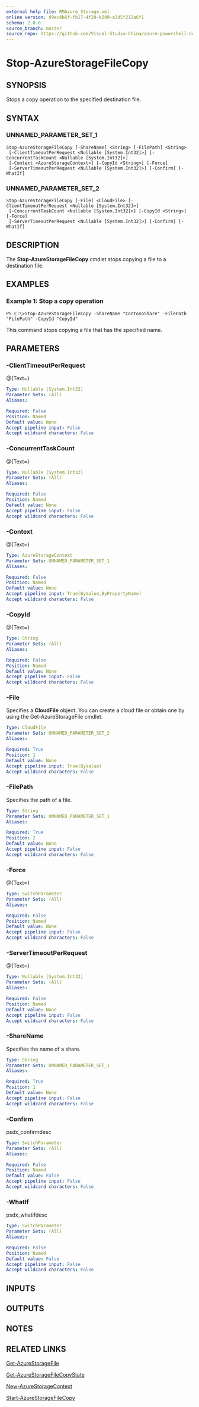 ```yaml
---
external help file: RMAzure_Storage.xml
online version: d9ec4b6f-fb17-4f29-b209-a3d5f212a6f1
schema: 2.0.0
source_branch: master
source_repo: https://github.com/Visual-Studio-China/azure-powershell-docs-int
---
```


# Stop-AzureStorageFileCopy
## SYNOPSIS
Stops a copy operation to the specified destination file.

## SYNTAX

### UNNAMED_PARAMETER_SET_1
```
Stop-AzureStorageFileCopy [-ShareName] <String> [-FilePath] <String>
 [-ClientTimeoutPerRequest <Nullable [System.Int32]>] [-ConcurrentTaskCount <Nullable [System.Int32]>]
 [-Context <AzureStorageContext>] [-CopyId <String>] [-Force]
 [-ServerTimeoutPerRequest <Nullable [System.Int32]>] [-Confirm] [-WhatIf]
```

### UNNAMED_PARAMETER_SET_2
```
Stop-AzureStorageFileCopy [-File] <CloudFile> [-ClientTimeoutPerRequest <Nullable [System.Int32]>]
 [-ConcurrentTaskCount <Nullable [System.Int32]>] [-CopyId <String>] [-Force]
 [-ServerTimeoutPerRequest <Nullable [System.Int32]>] [-Confirm] [-WhatIf]
```

## DESCRIPTION
The **Stop-AzureStorageFileCopy** cmdlet stops copying a file to a destination file.

## EXAMPLES

### Example 1: Stop a copy operation
```
PS C:\>Stop-AzureStorageFileCopy -ShareName "ContosoShare" -FilePath "FilePath" -CopyId "CopyId"
```

This command stops copying a file that has the specified name.

## PARAMETERS

### -ClientTimeoutPerRequest
@{Text=}

```yaml
Type: Nullable [System.Int32]
Parameter Sets: (All)
Aliases: 

Required: False
Position: Named
Default value: None
Accept pipeline input: False
Accept wildcard characters: False
```

### -ConcurrentTaskCount
@{Text=}

```yaml
Type: Nullable [System.Int32]
Parameter Sets: (All)
Aliases: 

Required: False
Position: Named
Default value: None
Accept pipeline input: False
Accept wildcard characters: False
```

### -Context
@{Text=}

```yaml
Type: AzureStorageContext
Parameter Sets: UNNAMED_PARAMETER_SET_1
Aliases: 

Required: False
Position: Named
Default value: None
Accept pipeline input: True(ByValue,ByPropertyName)
Accept wildcard characters: False
```

### -CopyId
@{Text=}

```yaml
Type: String
Parameter Sets: (All)
Aliases: 

Required: False
Position: Named
Default value: None
Accept pipeline input: False
Accept wildcard characters: False
```

### -File
Specifies a **CloudFile** object.
You can create a cloud file or obtain one by using the Get-AzureStorageFile cmdlet.

```yaml
Type: CloudFile
Parameter Sets: UNNAMED_PARAMETER_SET_2
Aliases: 

Required: True
Position: 1
Default value: None
Accept pipeline input: True(ByValue)
Accept wildcard characters: False
```

### -FilePath
Specifies the path of a file.

```yaml
Type: String
Parameter Sets: UNNAMED_PARAMETER_SET_1
Aliases: 

Required: True
Position: 2
Default value: None
Accept pipeline input: False
Accept wildcard characters: False
```

### -Force
@{Text=}

```yaml
Type: SwitchParameter
Parameter Sets: (All)
Aliases: 

Required: False
Position: Named
Default value: None
Accept pipeline input: False
Accept wildcard characters: False
```

### -ServerTimeoutPerRequest
@{Text=}

```yaml
Type: Nullable [System.Int32]
Parameter Sets: (All)
Aliases: 

Required: False
Position: Named
Default value: None
Accept pipeline input: False
Accept wildcard characters: False
```

### -ShareName
Specifies the name of a share.

```yaml
Type: String
Parameter Sets: UNNAMED_PARAMETER_SET_1
Aliases: 

Required: True
Position: 1
Default value: None
Accept pipeline input: False
Accept wildcard characters: False
```

### -Confirm
psdx_confirmdesc

```yaml
Type: SwitchParameter
Parameter Sets: (All)
Aliases: 

Required: False
Position: Named
Default value: False
Accept pipeline input: False
Accept wildcard characters: False
```

### -WhatIf
psdx_whatifdesc

```yaml
Type: SwitchParameter
Parameter Sets: (All)
Aliases: 

Required: False
Position: Named
Default value: False
Accept pipeline input: False
Accept wildcard characters: False
```

## INPUTS

## OUTPUTS

## NOTES

## RELATED LINKS

[Get-AzureStorageFile](d9ec4b6f-fb17-4f29-b209-a3d5f212a6f1)

[Get-AzureStorageFileCopyState](248556e1-291f-4d27-b2e1-e00cc895b3a9)

[New-AzureStorageContext](671aeec8-b7f9-49c5-866f-da84f189ab5b)

[Start-AzureStorageFileCopy](66445d9f-72a9-44e3-9f1b-72ec0888357a)



